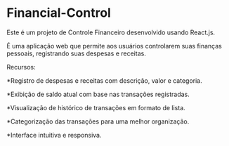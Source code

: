 # Financial-Control
Este é um projeto de Controle Financeiro desenvolvido usando React.js. 

É uma aplicação web que permite aos usuários controlarem suas finanças pessoais, registrando suas despesas e receitas.

Recursos:

*Registro de despesas e receitas com descrição, valor e categoria.

*Exibição de saldo atual com base nas transações registradas.

*Visualização de histórico de transações em formato de lista.

*Categorização das transações para uma melhor organização.

*Interface intuitiva e responsiva.
